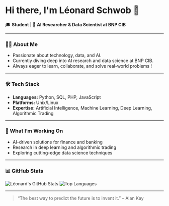 # Hi there, I'm Léonard Schwob 👋

🎓 **Student** | 🤖 **AI Researcher & Data Scientist at BNP CIB**

---

### 👨‍💻 About Me

- Passionate about technology, data, and AI.
- Currently diving deep into AI research and data science at BNP CIB.
- Always eager to learn, collaborate, and solve real-world problems !

---

### 🛠️ Tech Stack

- **Languages:** Python, SQL, PHP, JavaScript
- **Platforms:** Unix/Linux
- **Expertise:** Artificial Intelligence, Machine Learning, Deep Learning, Algorithmic Trading

---

### 🚀 What I’m Working On

- AI-driven solutions for finance and banking
- Research in deep learning and algorithmic trading
- Exploring cutting-edge data science techniques

---

### 📊 GitHub Stats

![Léonard's GitHub Stats](https://github-readme-stats.vercel.app/api?username=lschwob&show_icons=true&theme=radical)
![Top Languages](https://github-readme-stats.vercel.app/api/top-langs/?username=lschwob&layout=compact&theme=radical)

---

> “The best way to predict the future is to invent it.” – Alan Kay
